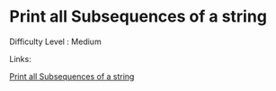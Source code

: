 # Print all Subsequences of a string

Difficulty Level : Medium

Links:

[Print all Subsequences of a string](https://www.geeksforgeeks.org/problems/count-subsequences-of-type-ai-bj-ck4425/1?itm_source=geeksforgeeks&itm_medium=article&itm_campaign=practice_card)